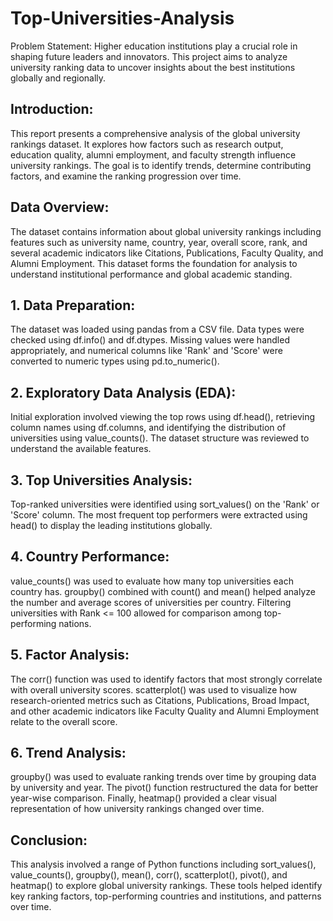 # Top-Universities-Analysis
Problem Statement: Higher education institutions play a crucial role in shaping future leaders and innovators. This project aims to analyze university ranking data to uncover insights about the best institutions globally and regionally.



## Introduction:
This report presents a comprehensive analysis of the global university rankings dataset. It explores how factors such as research output, education quality, alumni employment, and faculty strength influence university rankings. The goal is to identify trends, determine contributing factors, and examine the ranking progression over time.
## Data Overview:
The dataset contains information about global university rankings including features such as university name, country, year, overall score, rank, and several academic indicators like Citations, Publications, Faculty Quality, and Alumni Employment. This dataset forms the foundation for analysis to understand institutional performance and global academic standing.
## 1. Data Preparation:
The dataset was loaded using pandas from a CSV file. Data types were checked using df.info() and df.dtypes. Missing values were handled appropriately, and numerical columns like 'Rank' and 'Score' were converted to numeric types using pd.to_numeric().
## 2. Exploratory Data Analysis (EDA):
Initial exploration involved viewing the top rows using df.head(), retrieving column names using df.columns, and identifying the distribution of universities using value_counts(). The dataset structure was reviewed to understand the available features.
## 3. Top Universities Analysis:
Top-ranked universities were identified using sort_values() on the 'Rank' or 'Score' column. The most frequent top performers were extracted using head() to display the leading institutions globally.
## 4. Country Performance:
value_counts() was used to evaluate how many top universities each country has. groupby() combined with count() and mean() helped analyze the number and average scores of universities per country. Filtering universities with Rank <= 100 allowed for comparison among top-performing nations.
## 5. Factor Analysis:
The corr() function was used to identify factors that most strongly correlate with overall university scores. scatterplot() was used to visualize how research-oriented metrics such as Citations, Publications, Broad Impact, and other academic indicators like Faculty Quality and Alumni Employment relate to the overall score.
## 6. Trend Analysis:
groupby() was used to evaluate ranking trends over time by grouping data by university and year. The pivot() function restructured the data for better year-wise comparison. Finally, heatmap() provided a clear visual representation of how university rankings changed over time.
## Conclusion:
This analysis involved a range of Python functions including sort_values(), value_counts(), groupby(), mean(), corr(), scatterplot(), pivot(), and heatmap() to explore global university rankings. These tools helped identify key ranking factors, top-performing countries and institutions, and patterns over time.
